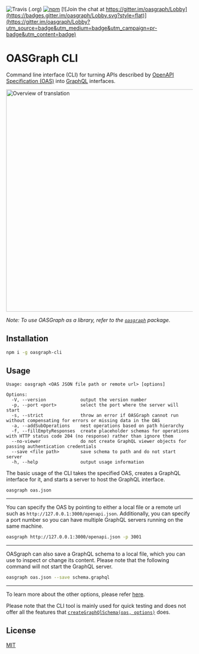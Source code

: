 ![Travis (.org)](https://img.shields.io/travis/strongloop/oasgraph.svg?style=flat)
[![npm](https://img.shields.io/npm/v/oasgraph-cli.svg?style=flat)](https://www.npmjs.com/package/oasgraph-cli)
[![Join the chat at https://gitter.im/oasgraph/Lobby](https://badges.gitter.im/oasgraph/Lobby.svg?style=flat)](https://gitter.im/oasgraph/Lobby?utm_source=badge&utm_medium=badge&utm_campaign=pr-badge&utm_content=badge)


# OASGraph CLI
Command line interface (CLI) for turning APIs described by [OpenAPI Specification (OAS)](https://github.com/OAI/OpenAPI-Specification) into [GraphQL](https://graphql.org/) interfaces.

<img src="https://raw.githubusercontent.com/strongloop/oasgraph/master/docs/translation.png" alt="Overview of translation" width="600">

_Note: To use OASGraph as a library, refer to the [`oasgraph`](https://github.com/strongloop/oasgraph/tree/master/packages/oasgraph) package._


## Installation

```bash
npm i -g oasgraph-cli
```


## Usage

```
Usage: oasgraph <OAS JSON file path or remote url> [options]

Options:
  -V, --version             output the version number
  -p, --port <port>         select the port where the server will start
  -s, --strict              throw an error if OASGraph cannot run without compensating for errors or missing data in the OAS
  -a, --addSubOperations    nest operations based on path hierarchy
  -f, --fillEmptyResponses  create placeholder schemas for operations with HTTP status code 204 (no response) rather than ignore them
  --no-viewer               do not create GraphQL viewer objects for passing authentication credentials
  --save <file path>        save schema to path and do not start server
  -h, --help                output usage information
```

The basic usage of the CLI takes the specified OAS, creates a GraphQL interface for it, and starts a server to host the GraphQL interface.

```sh
oasgraph oas.json
```

***

You can specify the OAS by pointing to either a local file or a remote url such as `http://127.0.0.1:3000/openapi.json`. Additionally, you can specify a port number so you can have multiple GraphQL servers running on the same machine.

```sh
oasgraph http://127.0.0.1:3000/openapi.json -p 3001
```

***

OASgraph can also save a GraphQL schema to a local file, which you can use to inspect or change its content. Please note that the following command will not start the GraphQL server.

```sh
oasgraph oas.json --save schema.graphql
```

***

To learn more about the other options, please refer [here](https://github.com/strongloop/oasgraph/tree/master/packages/oasgraph#options).

Please note that the CLI tool is mainly used for quick testing and does not offer all the features that [`createGraphQlSchema(oas, options)`](https://github.com/strongloop/oasgraph/tree/master/packages/oasgraph#usage) does.


## License
[MIT](./LICENSE.md)